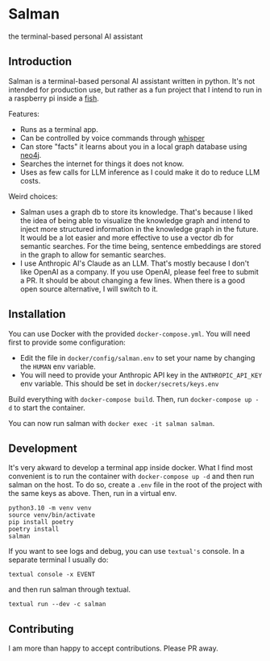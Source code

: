 # Salman
the terminal-based personal AI assistant

## Introduction
Salman is a terminal-based personal AI assistant written in python. It's not intended for production use, but rather as a fun project that I intend to run in a raspberry pi inside a [fish](https://en.wikipedia.org/wiki/Big_Mouth_Billy_Bass).

Features:
- Runs as a terminal app.
- Can be controlled by voice commands through [whisper](https://github.com/openai/whisper)
- Can store "facts" it learns about you in a local graph database using [neo4j](https://neo4j.com).
- Searches the internet for things it does not know.
- Uses as few calls for LLM inference as I could make it do to reduce LLM costs.

Weird choices:
- Salman uses a graph db to store its knowledge. That's because I liked the idea of being able to visualize the knowledge graph and intend to inject more structured information in the knowledge graph in the future. It would be a lot easier and more effective to use a vector db for semantic searches. For the time being, sentence embeddings are stored in the graph to allow for semantic searches.
- I use Anthropic AI's Claude as an LLM. That's mostly because I don't like OpenAI as a company. If you use OpenAI, please feel free to submit a PR. It should be about changing a few lines. When there is a good open source alternative, I will switch to it.

## Installation

You can use Docker with the provided `docker-compose.yml`. You will need first to provide some configuration:

- Edit the file in `docker/config/salman.env` to set your name by changing the `HUMAN` env variable. 
- You will need to provide your Anthropic API key in the `ANTHROPIC_API_KEY` env variable. This should be set in `docker/secrets/keys.env`

Build everything with `docker-compose build`. Then, run `docker-compose up -d` to start the container.

You can now run salman with `docker exec -it salman salman`.

## Development

It's very akward to develop a terminal app inside docker. What I find most convenient is to run the container with `docker-compose up -d` and then run salman on the host. To do so, create a `.env` file in the root of the project with the same keys as above. Then, run in a virtual env.

```
python3.10 -m venv venv
source venv/bin/activate
pip install poetry 
poetry install
salman
```

If you want to see logs and debug, you can use `textual's` console. In a separate terminal I usually do:
```
textual console -x EVENT
```
and then run salman through textual.
```
textual run --dev -c salman
```

## Contributing
I am more than happy to accept contributions. Please PR away.
